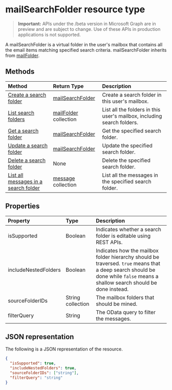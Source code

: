 # mailSearchFolder resource type

> **Important:** APIs under the /beta version in Microsoft Graph are in preview and are subject to change. Use of these APIs in production applications is not supported.

A mailSearchFolder is a virtual folder in the user's mailbox that contains all the email items matching specified search criteria. mailSearchFolder inherits from [mailFolder](mailfolder.md).

## Methods

| Method | Return Type  | Description |
|:---------------|:--------|:----------|
| [Create a search folder](../api/mailsearchfolder_post.md) | [mailSearchFolder](mailsearchfolder.md) | Create a search folder in this user's mailbox. |
| [List search folders](../api/mailfolder_list_childfolders.md) | [mailFolder](mailfolder.md) collection | List all the folders in this user's mailbox, including search folders. |
| [Get a search folder](../api/mailfolder_get.md) | [mailSearchFolder](mailsearchfolder.md) | Get the specified search folder. |
| [Update a search folder](../api/mailsearchfolder_update.md) | [mailSearchFolder](mailsearchfolder.md) | Update the specified search folder. |
| [Delete a search folder](../api/mailfolder_delete.md) | None | Delete the specified search folder. |
| [List all messages in a search folder](../api/mailfolder_list_messages.md) | [message](message.md) collection | List all the messages in the specified search folder. |

## Properties

| Property | Type | Description |
|:---------------|:--------|:----------|
| isSupported | Boolean | Indicates whether a search folder is editable using REST APIs. |
| includeNestedFolders | Boolean | Indicates how the mailbox folder hierarchy should be traversed. `true` means that a deep search should be done while `false` means a shallow search should be done instead. |
| sourceFolderIDs | String collection | The mailbox folders that should be mined. |
| filterQuery | String | The OData query to filter the messages. |

## JSON representation

The following is a JSON representation of the resource.

<!-- {
  "blockType": "resource",
  "@odata.type": "microsoft.graph.mailSearchFolder"
}-->

```json
{
  "isSupported": true,
  "includeNestedFolders": true,
  "sourceFolderIDs": ["string"],
  "filterQuery": "string"
}

```

<!-- uuid: 8fcb5dbc-d5aa-4681-8e31-b001d5168d79
2018-01-23 14:57:30 UTC -->
<!-- {
  "type": "#page.annotation",
  "description": "mailSearchFolder resource",
  "keywords": "",
  "section": "documentation",
  "tocPath": ""
}-->
